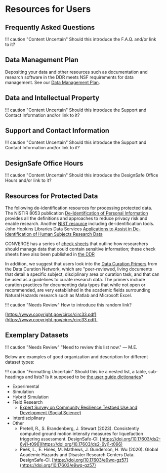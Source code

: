 # Resources for Users

## Frequently Asked Questions

!!! caution "Content Uncertain"
    Should this introduce the F.A.Q. and/or link to it?

## Data Management Plan

Depositing your data and other resources such as documentation and research software in the DDR meets NSF requirements for data management. See our [Data Management Plan](/user-guide/getting-started/manage-data#data-management-plan).

## Data and Intellectual Property

!!! caution "Content Uncertain"
    Should this introduce the Support and Contact Information and/or link to it?

## Support and Contact Information

!!! caution "Content Uncertain"
    Should this introduce the Support and Contact Information and/or link to it?

## DesignSafe Office Hours

!!! caution "Content Uncertain"
    Should this introduce the DesignSafe Office Hours and/or link to it?

## Resources for Protected Data

The following de-identification resources for processing protected data. The NISTIR 8053 publication [De-Identification of Personal Information](https://nvlpubs.nist.gov/nistpubs/ir/2015/NIST.IR.8053.pdf) provides all the definitions and approaches to reduce privacy risk and enable research. Another [NIST resource](https://www.nist.gov/itl/applied-cybersecurity/privacy-engineering/collaboration-space/focus-areas/de-id) including de-identification tools. John Hopkins Libraries Data Services [Applications to Assist in De-identification of Human Subjects Research Data](https://dataservices.library.jhu.edu/resources/applications-to-assist-in-de-identification-of-human-subjects-research-data/)

CONVERGE has a series of [check sheets](https://converge.colorado.edu/resources/check-sheets/ethical-considerations/) that outline how researchers should manage data that could contain sensitive information; these check sheets have also been published in [the DDR](http://doi.org/10.17603/ds2-7r74-1021)

In addition, we suggest that users look into the [Data Curation Primers](https://datacurationnetwork.org/outputs/data-curation-primers/) from the Data Curation Network, which are "peer-reviewed, living documents that detail a specific subject, disciplinary area or curation task, and that can be used as a guidelines to curate research data. The primers include curation practices for documenting data types that while not open or recommended, are very established in the academic fields surrounding Natural Hazards research such as Matlab and Microsoft Excel.

!!! caution "Needs Review"
    How to introduce this random link?

[https://www.copyright.gov/circs/circ33.pdf](https://www.copyright.gov/circs/circ33.pdf) 

## Exemplary Datasets

!!! caution "Needs Review"
    "Need to review this list now." — M.E.

Below are examples of good organization and description for different dataset types:

!!! caution "Formatting Uncertain"
    Should this be a nested list, a table, sub-headings and lists? Is it supposed to be [the user guide dictionaries](https://www.designsafe-ci.org/user-guide/dictionary/)?

* Experimental
* Simulation
* Hybrid Simulation
* Field Research
    * [Expert Survey on Community Resilience Testbed Use and Development (Social Science)](https://www.designsafe-ci.org/data/browser/public/designsafe.storage.published/PRJ-3333)
* Interdisciplinary 
* Other
    * Pretell, R., S. Brandenberg, J. Stewart (2023). Consistently computed ground motion intensity measures for liquefaction triggering assessment. DesignSafe-CI. [https://doi.org/10.17603/ds2-6vj1-t096](https://doi.org/10.17603/ds2-6vj1-t096)
    * Peek, L., E. Hines, M. Mathews, J. Gunderson, H. Wu (2020). Global Academic Hazards and Disaster Research Centers Data. DesignSafe-CI. [https://doi.org/10.17603/e9wq-gz57](https://doi.org/10.17603/e9wq-gz57)
